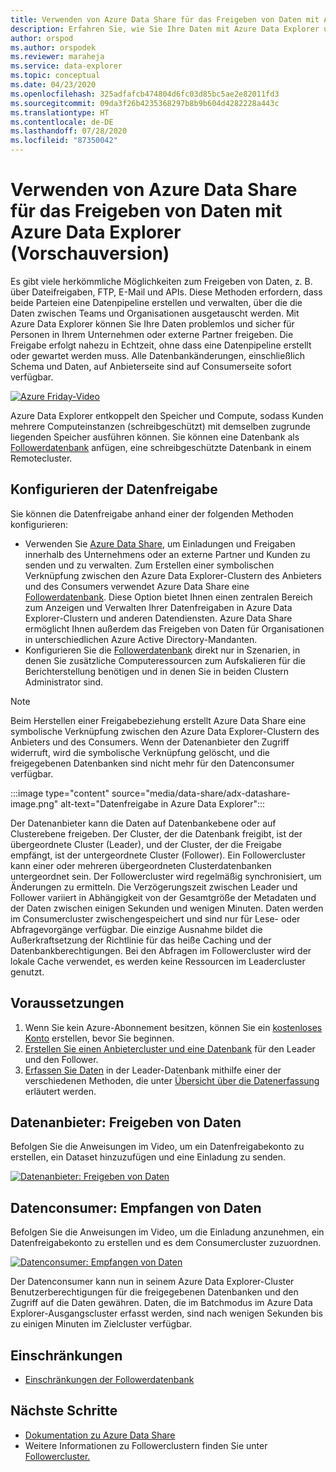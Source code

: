 ```yaml
---
title: Verwenden von Azure Data Share für das Freigeben von Daten mit Azure Data Explorer (Vorschauversion)
description: Erfahren Sie, wie Sie Ihre Daten mit Azure Data Explorer und Azure Data Share freigeben.
author: orspod
ms.author: orspodek
ms.reviewer: maraheja
ms.service: data-explorer
ms.topic: conceptual
ms.date: 04/23/2020
ms.openlocfilehash: 325adfafcb474804d6fc03d85bc5ae2e82011fd3
ms.sourcegitcommit: 09da3f26b4235368297b8b9b604d4282228a443c
ms.translationtype: HT
ms.contentlocale: de-DE
ms.lasthandoff: 07/28/2020
ms.locfileid: "87350042"
---
```

# <a name="use-azure-data-share-to-share-data-with-azure-data-explorer-preview"></a>Verwenden von Azure Data Share für das Freigeben von Daten mit Azure Data Explorer (Vorschauversion)

Es gibt viele herkömmliche Möglichkeiten zum Freigeben von Daten, z. B. über Dateifreigaben, FTP, E-Mail und APIs. Diese Methoden erfordern, dass beide Parteien eine Datenpipeline erstellen und verwalten, über die die Daten zwischen Teams und Organisationen ausgetauscht werden. Mit Azure Data Explorer können Sie Ihre Daten problemlos und sicher für Personen in Ihrem Unternehmen oder externe Partner freigeben. Die Freigabe erfolgt nahezu in Echtzeit, ohne dass eine Datenpipeline erstellt oder gewartet werden muss. Alle Datenbankänderungen, einschließlich Schema und Daten, auf Anbieterseite sind auf Consumerseite sofort verfügbar.

[![Azure Friday-Video](https://img.youtube.com/vi/Q3MJv90PegE/0.jpg)](https://www.youtube.com/watch?v=Q3MJv90PegE?&autoplay=1)

Azure Data Explorer entkoppelt den Speicher und Compute, sodass Kunden mehrere Computeinstanzen (schreibgeschützt) mit demselben zugrunde liegenden Speicher ausführen können. Sie können eine Datenbank als [Followerdatenbank](follower.md) anfügen, eine schreibgeschützte Datenbank in einem Remotecluster.

## <a name="configure-data-sharing"></a>Konfigurieren der Datenfreigabe 

Sie können die Datenfreigabe anhand einer der folgenden Methoden konfigurieren:

* Verwenden Sie [Azure Data Share](/azure/data-share/), um Einladungen und Freigaben innerhalb des Unternehmens oder an externe Partner und Kunden zu senden und zu verwalten. Zum Erstellen einer symbolischen Verknüpfung zwischen den Azure Data Explorer-Clustern des Anbieters und des Consumers verwendet Azure Data Share eine [Followerdatenbank](follower.md). Diese Option bietet Ihnen einen zentralen Bereich zum Anzeigen und Verwalten Ihrer Datenfreigaben in Azure Data Explorer-Clustern und anderen Datendiensten. Azure Data Share ermöglicht Ihnen außerdem das Freigeben von Daten für Organisationen in unterschiedlichen Azure Active Directory-Mandanten.
* Konfigurieren Sie die [Followerdatenbank](follower.md) direkt nur in Szenarien, in denen Sie zusätzliche Computeressourcen zum Aufskalieren für die Berichterstellung benötigen und in denen Sie in beiden Clustern Administrator sind.

> [!Note] 
> Beim Herstellen einer Freigabebeziehung erstellt Azure Data Share eine symbolische Verknüpfung zwischen den Azure Data Explorer-Clustern des Anbieters und des Consumers. Wenn der Datenanbieter den Zugriff widerruft, wird die symbolische Verknüpfung gelöscht, und die freigegebenen Datenbanken sind nicht mehr für den Datenconsumer verfügbar.

:::image type="content" source="media/data-share/adx-datashare-image.png" alt-text="Datenfreigabe in Azure Data Explorer":::

Der Datenanbieter kann die Daten auf Datenbankebene oder auf Clusterebene freigeben. Der Cluster, der die Datenbank freigibt, ist der übergeordnete Cluster (Leader), und der Cluster, der die Freigabe empfängt, ist der untergeordnete Cluster (Follower). Ein Followercluster kann einer oder mehreren übergeordneten Clusterdatenbanken untergeordnet sein. Der Followercluster wird regelmäßig synchronisiert, um Änderungen zu ermitteln. Die Verzögerungszeit zwischen Leader und Follower variiert in Abhängigkeit von der Gesamtgröße der Metadaten und der Daten zwischen einigen Sekunden und wenigen Minuten. Daten werden im Consumercluster zwischengespeichert und sind nur für Lese- oder Abfragevorgänge verfügbar. Die einzige Ausnahme bildet die Außerkraftsetzung der Richtlinie für das heiße Caching und der Datenbankberechtigungen. Bei den Abfragen im Followercluster wird der lokale Cache verwendet, es werden keine Ressourcen im Leadercluster genutzt.

## <a name="prerequisites"></a>Voraussetzungen

1. Wenn Sie kein Azure-Abonnement besitzen, können Sie ein [kostenloses Konto](https://azure.microsoft.com/free/) erstellen, bevor Sie beginnen.
1. [Erstellen Sie einen Anbietercluster und eine Datenbank](create-cluster-database-portal.md) für den Leader und den Follower.
1. [Erfassen Sie Daten](ingest-sample-data.md) in der Leader-Datenbank mithilfe einer der verschiedenen Methoden, die unter [Übersicht über die Datenerfassung](ingest-data-overview.md) erläutert werden.

## <a name="data-provider---share-data"></a>Datenanbieter: Freigeben von Daten

Befolgen Sie die Anweisungen im Video, um ein Datenfreigabekonto zu erstellen, ein Dataset hinzuzufügen und eine Einladung zu senden.

[![Datenanbieter: Freigeben von Daten](https://img.youtube.com/vi/QmsTnr90_5o/0.jpg)](https://youtu.be/QmsTnr90_5o?&autoplay=1)

## <a name="data-consumer---receive-data"></a>Datenconsumer: Empfangen von Daten

Befolgen Sie die Anweisungen im Video, um die Einladung anzunehmen, ein Datenfreigabekonto zu erstellen und es dem Consumercluster zuzuordnen.

[![Datenconsumer: Empfangen von Daten](https://img.youtube.com/vi/vBq6iFaCpdA/0.jpg)](https://youtu.be/vBq6iFaCpdA?&autoplay=1)

Der Datenconsumer kann nun in seinem Azure Data Explorer-Cluster Benutzerberechtigungen für die freigegebenen Datenbanken und den Zugriff auf die Daten gewähren. Daten, die im Batchmodus im Azure Data Explorer-Ausgangscluster erfasst werden, sind nach wenigen Sekunden bis zu einigen Minuten im Zielcluster verfügbar.

## <a name="limitations"></a>Einschränkungen

* [Einschränkungen der Followerdatenbank](follower.md#limitations)

## <a name="next-steps"></a>Nächste Schritte

* [Dokumentation zu Azure Data Share](/azure/data-share/)
* Weitere Informationen zu Followerclustern finden Sie unter [Followercluster.](follower.md)
